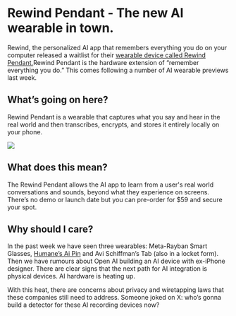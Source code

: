 # Rewind Pendant - The new AI wearable in town.

Rewind, the personalized AI app that remembers everything you do on your computer released a waitlist for their [wearable device called Rewind Pendant.](https://www.rewind.ai/pendant?utm_source=bensbites\&utm_medium=referral\&utm_campaign=rewind-pendant-the-new-ai-wearable-in-town)Rewind Pendant is the hardware extension of “remember everything you do.” This comes following a number of AI wearable previews last week.

## What’s going on here?

Rewind Pendant is a wearable that captures what you say and hear in the real world and then transcribes, encrypts, and stores it entirely locally on your phone.

![](https://media.beehiiv.com/cdn-cgi/image/fit=scale-down,format=auto,onerror=redirect,quality=80/uploads/asset/file/39fcf499-96cb-442c-a2a9-b5fae2c92a24/image.png)

## What does this mean?

The Rewind Pendant allows the AI app to learn from a user's real world conversations and sounds, beyond what they experience on screens. There’s no demo or launch date but you can pre-order for $59 and secure your spot.

## Why should I care?

In the past week we have seen three wearables: Meta-Rayban Smart Glasses, [Humane’s Ai Pin](https://bensbites.beehiiv.com/p/humane-reveals-ai-pin-paris-fashion-week) and Avi Schiffman’s Tab (also in a locket form). Then we have rumours about Open AI building an AI device with ex-iPhone designer. There are clear signs that the next path for AI integration is physical devices. AI hardware is heating up.

With this heat, there are concerns about privacy and wiretapping laws that these companies still need to address. Someone joked on X: who’s gonna build a detector for these AI recording devices now?
